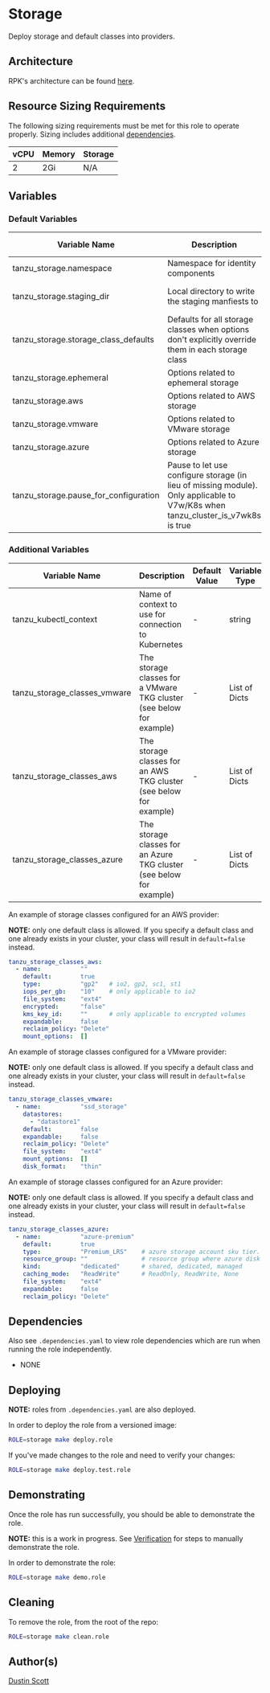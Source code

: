 # Storage

Deploy storage and default classes into providers.

## Architecture

RPK's architecture can be found [here](../../docs/ARCHITECTURE.md#storage-integration).


## Resource Sizing Requirements

The following sizing requirements must be met for this role to operate properly.  Sizing includes additional [dependencies](#dependencies).

| vCPU | Memory | Storage |
| --- | --- | --- |
| 2 | 2Gi | N/A |


## Variables


### Default Variables


| Variable Name | Description | Default Value | Variable Type | Required |
| --- | --- | --- | --- | --- |
| tanzu_storage.namespace | Namespace for identity components | "tanzu-storage" | string | yes |
| tanzu_storage.staging_dir | Local directory to write the staging manfiests to | "{{ rpk_staging_dir }}/{{ tanzu_storage.namespace }}" | string | yes |
| tanzu_storage.storage_class_defaults | Defaults for all storage classes when options don't explicitly override them in each storage class | See `common/vars/main.yaml` | dict | yes |
| tanzu_storage.ephemeral | Options related to ephemeral storage | See `common/vars/main.yaml` | dict | yes |
| tanzu_storage.aws | Options related to AWS storage | See `common/vars/main.yaml` | dict | yes |
| tanzu_storage.vmware | Options related to VMware storage | See `common/vars/main.yaml` | dict | yes |
| tanzu_storage.azure | Options related to Azure storage | See `common/vars/main.yaml` | dict | yes |
| tanzu_storage.pause_for_configuration | Pause to let use configure storage (in lieu of missing module). Only applicable to V7w/K8s when tanzu_cluster_is_v7wk8s is true | true | dict | yes |


### Additional Variables


| Variable Name | Description | Default Value | Variable Type | Required |
| --- | --- | --- | --- | --- |
| tanzu_kubectl_context | Name of context to use for connection to Kubernetes | - | string | yes |
| tanzu_storage_classes_vmware | The storage classes for a VMware TKG cluster (see below for example) | - |  List of Dicts | When tanzu_provider == 'vmware' |
| tanzu_storage_classes_aws | The storage classes for an AWS TKG cluster (see below for example) | - | List of Dicts | When tanzu_provider == 'aws' |
| tanzu_storage_classes_azure | The storage classes for an Azure TKG cluster (see below for example) | - | List of Dicts | When tanzu_provider == 'azure' |

An example of storage classes configured for an AWS provider:

**NOTE:** only one default class is allowed.  If you specify a default class and one
already exists in your cluster, your class will result in `default=false` instead.

```yaml
tanzu_storage_classes_aws:
  - name:           ""
    default:        true
    type:           "gp2"   # io2, gp2, sc1, st1
    iops_per_gb:    "10"    # only applicable to io2
    file_system:    "ext4"
    encrypted:      "false"
    kms_key_id:     ""      # only applicable to encrypted volumes
    expandable:     false
    reclaim_policy: "Delete"
    mount_options:  []
```

An example of storage classes configured for a VMware provider:

**NOTE:** only one default class is allowed.  If you specify a default class and one
already exists in your cluster, your class will result in `default=false` instead.

```yaml
tanzu_storage_classes_vmware:
  - name:           "ssd_storage"
    datastores:
      - "datastore1"
    default:        false
    expandable:     false
    reclaim_policy: "Delete"
    file_system:    "ext4"
    mount_options:  []
    disk_format:    "thin"
```

An example of storage classes configured for an Azure provider:

**NOTE:** only one default class is allowed.  If you specify a default class and one
already exists in your cluster, your class will result in `default=false` instead.

```yaml
tanzu_storage_classes_azure:
  - name:           "azure-premium"
    default:        true
    type:           "Premium_LRS"    # azure storage account sku tier. only premium vms can attach Premium_LRS disks
    resource_group: ""               # resource group where azure disk will be created. default is k8s node resource group
    kind:           "dedicated"      # shared, dedicated, managed
    caching_mode:   "ReadWrite"      # ReadOnly, ReadWrite, None
    file_system:    "ext4"
    expandable:     false
    reclaim_policy: "Delete"
```

## Dependencies

Also see `.dependencies.yaml` to view role dependencies which are run when running the role
independently.

* NONE


## Deploying

**NOTE:** roles from `.dependencies.yaml` are also deployed.

In order to deploy the role from a versioned image:

```bash
ROLE=storage make deploy.role
```

If you've made changes to the role and need to verify your changes:

```bash
ROLE=storage make deploy.test.role
```


## Demonstrating

Once the role has run successfully, you should be able to demonstrate the role.

**NOTE:** this is a work in progress.  See [Verification](#verification) for steps to manually demonstrate
the role.

In order to demonstrate the role:

```bash
ROLE=storage make demo.role
```


## Cleaning

To remove the role, from the root of the repo:

```bash
ROLE=storage make clean.role
```


## Author(s)
[Dustin Scott](mailto:sdustin@vmware.com)
